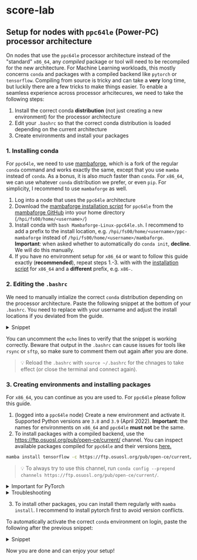 # score-lab

## Setup for nodes with `ppc64le` (Power-PC) processor architecture
On nodes that use the `ppc64le` processor architecture instead of the "standard" `x86_64`, any *compiled* package or tool will need to be recompiled for the new architecture. For Machine Learning workloads, this mostly concerns `conda` and packages with a compiled backend like `pytorch` or `tensorflow`. Compiling from source is tricky and can take a **very** long time, but luckily there are a few tricks to make things easier. To enable a seamless experience across processor arhcitecures, we need to take the following steps:

1. Install the correct conda **distribution** (not just creating a new environment) for the processor architecture
2. Edit your `.bashrc` so that the correct conda distribution is loaded depending on the current architecture
3. Create environments and install your packages

### 1. Installing conda
For `ppc64le`, we need to use [mambaforge](https://github.com/conda-forge/miniforge#mambaforge), which is a fork of the regular `conda` command and works exactly the same, except that you use `mamba` instead of `conda`. As a bonus, it is also *much* faster than `conda`.  For `x86_64`, we can use whatever `conda` distribution we prefer, or even `pip`. For simplicity, I recommend to use `mambaforge` as well.

1. Log into a node that uses the `ppc64le` architecture
2. Download the [mambaforge installation script](https://github.com/conda-forge/miniforge/releases/latest/download/Mambaforge-Linux-ppc64le.sh) for `ppc64le` from the [mambaforge GitHub](https://github.com/conda-forge/miniforge#mambaforge) into your home directory (`/hpi/fs00/home/<username>/`)
3. Install conda with `bash Mambaforge-Linux-ppc64le.sh`. I recommend to add a prefix to the install location, e.g. `/hpi/fs00/home/<username>/ppc-mambaforge` instead of `/hpi/fs00/home/<username>/mambaforge`. **Important**: when asked whether to automatically do `conda init`, **decline**. We will do this manually.
4. If you have no environment setup for `x86_64` or want to follow this guide exactly (**recommended**), repeat steps 1.-3. with with the [installation script](https://github.com/conda-forge/miniforge/releases/latest/download/Mambaforge-Linux-x86_64.sh) for `x86_64` and a **different** prefix, e.g. `x86-`.

### 2. Editing the `.bashrc`
We need to manually intialize the correct `conda` distribution depending on the processor architecture. Paste the following snippet at the bottom of your `.bashrc`. You need to replace <username> with your username and adjust the install locations if you deviated from the guide.

<details><summary>Snippet</summary>
<p>
  
```bash
arch=$(uname -i)
if [[ $arch == x86_64* ]]; then
  # echo "Executing x86 (${arch}) Architecture specific part "

  # >>> conda initialize >>>
  # !! Contents within this block are managed by 'conda init' !!
  __conda_setup="$('/hpi/fs00/home/<username>/x86-mambaforge/bin/conda' 'shell.bash' 'hook' 2> /dev/null)"
  if [ $? -eq 0 ]; then
      eval "$__conda_setup"
  else
      if [ -f "/hpi/fs00/home/<username>/x86-mambaforge/etc/profile.d/conda.sh" ]; then
	  . "/hpi/fs00/home/<username>/x86-mambaforge/etc/profile.d/conda.sh"
      else
	  export PATH="/hpi/fs00/home/<username>/x86-mambaforge/bin:$PATH"
      fi
  fi
  unset __conda_setup
  # <<< conda initialize <<<
	
elif [[ $arch == ppc* ]]; then  
  # echo "Executing POWER (${arch}) Architecture specific part "

  # >>> conda initialize >>>
  # !! Contents within this block are managed by 'conda init' !!
  __conda_setup="$('/hpi/fs00/home/<username>/ppc-mambaforge/bin/conda' 'shell.bash' 'hook' 2> /dev/null)"
  if [ $? -eq 0 ]; then
      eval "$__conda_setup"
  else
      if [ -f "/hpi/fs00/home/<username>/ppc-mambaforge/etc/profile.d/conda.sh" ]; then
          . "/hpi/fs00/home/<username>/ppc-mambaforge/etc/profile.d/conda.sh"
      else
          export PATH="/hpi/fs00/home/<username>/ppc-mambaforge/bin:$PATH"
      fi
  fi
  unset __conda_setup
  # <<< conda initialize <<<

fi
```
</p>
</details>  
  
You can uncomment the `echo` lines to verify that the snippet is working correctly. Beware that output in the `.bashrc` can cause issues for tools like `rsync` or `sftp`, so make sure to comment them out again after you are done.
> :bulb: Reload the `.bashrc` with `source ~/.bashrc` for the chnages to take effect (or close the terminal and connect again).
  
### 3. Creating environments and installing packages 
For `x86_64`, you can continue as you are used to. For `ppc64le` please follow this guide.
1. (logged into a `ppc64le` node) Create a new environment and activate it. Supported Python versions are `3.8` and `3.9` (April 2022). **Important**: the names for environments on `x86_64` and `ppc64le` **must not** be the same.
2. To install packages with a compiled backend, use the https://ftp.osuosl.org/pub/open-ce/current/ channel. You can inspect available packages compiled for `ppc64le` and their versions [here.](https://ftp.osuosl.org/pub/open-ce/current/)
  ```bash
  mamba install tensorflow -c https://ftp.osuosl.org/pub/open-ce/current/
  ```
> :bulb: To always try to use this channel, run `conda config --prepend channels https://ftp.osuosl.org/pub/open-ce/current/`.

<details><summary>Important for PyTorch</summary>
<p>

PyTorch is a bit tricky. We need to add the `defaults` channel to provide some minor dependencies. The following command was tested and works (April 2022):
```bash
mamba install pytorch -c https://ftp.osuosl.org/pub/open-ce/current/ -c defaults
```
	
 
</p>
</details>	

<details><summary>Troubleshooting</summary>
<p>

- There can always be version conflicts or other errrors even with the pre-compiled packages from open-ce. If you have any issues, try Google or the [open-ce GitHub](https://github.com/open-ce/open-ce) for a solution.	
- In general, try to install the "biggest" packages (like `pytorch`) first and one-by-one.
- Try adding the `-v` flag to a conda command to get verbose output.
- If certain packages are not found, try adding channels such as `-c defaults`, `-c anaconda` or `-c conda-forge`
	
 
</p>
</details>
  
3. To install other packages, you can install them regularly with `mamba install`. I recommend to install pytorch first to avoid version conflicts.
  
To automatically activate the correct `conda` environment on login, paste the following after the previous snippet:
  
<details><summary>Snippet</summary>
<p>
  
```bash
if [[ $arch == x86_64* ]]; then
  conda activate <x86_64 environment name>
else
  conda activate <ppc64le environment name>
fi
```
  
</p>
</details>
  
Now you are done and can enjoy your setup!
